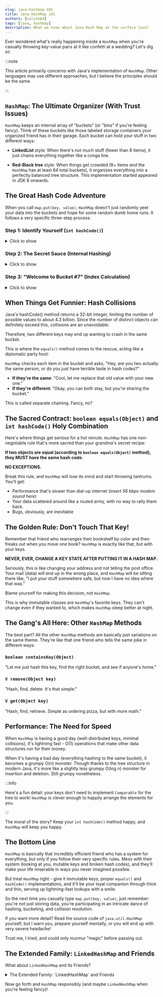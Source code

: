 ```yaml
---
slug: java-hashmap-101
title: Java HashMap 101
authors: [vulinh64]
tags: [java, hashmap]
description: What we know about Java Hash Map at the surface level
---
```


Ever wondered what's really happening inside a `HashMap` when you're casually throwing key-value pairs at it like
confetti at a wedding? Let's dig in!

<!--truncate-->

:::note

This article primarily concerns with Java's implementation of `HashMap`. Other languages may use different
approaches, but I believe the principles should be the same.

:::

## `HashMap`: The Ultimate Organizer (With Trust Issues)

`HashMap` keeps an internal array of "buckets" (or "bins" if you're feeling fancy). Think of these buckets like those
labeled storage containers your organized friend has in their garage. Each bucket can hold your stuff in two different
ways:

- **LinkedList** style: When there's not much stuff (fewer than 8 items), it just chains everything together like a
  conga line.

- **Red-Black tree** style: When things get crowded (8+ items _and_ the `HashMap` has at least 64 total buckets), it
  organizes everything into a perfectly balanced tree structure. This implementation started appeared in JDK 8 onwards.

## The Great Hash Code Adventure

When you call `map.put(key, value)`, `HashMap` doesn't just randomly yeet your data into the buckets and hope for some
random dumb home runs. It follows a very specific three-step process:

### Step 1: Identify Yourself (`int hashCode()`)

<details>

<summary>Click to show</summary>

First, `HashMap` looks at your key and says, "Hello there, what's your hash code?" Your key object dutifully calls its
`hashCode()` method and returns a number (a signed integer). This is basically your key's ID card, but instead of a
photo, it's just a really not-so-random-looking number.

</details>

### Step 2: The Secret Sauce (Internal Hashing)

<details>

<summary>Click to show</summary>

`HashMap` takes that hash code and runs it through its own special blender of bitwise operations. Why? Because `HashMap`
doesn't trust your hash code. It's like, "Yeah, that's nice, but let me just... adjust this number a bit to make it
more... _acceptable_."

The implementation (in JDK 21) looks like this:

```java
// Magic
int hash(Object key) {
    int h;
    return (key == null) ? 0 : (h = key.hashCode()) ^ (h >>> 16);
}
```

</details>

### Step 3: "Welcome to Bucket #7" (Index Calculation)

<details>

<summary>Click to show</summary>

Finally, `HashMap` uses some mathematical wizardry (usually involving modulo operations) to figure out which bucket gets
the honor of storing your precious data. It's like a really boring lottery where everyone's number is predetermined.

</details>

## When Things Get Funnier: Hash Collisions

Java's hashCode() method returns a 32-bit integer, limiting the number of possible values to about 4.3 billion. Since
the number of distinct objects can definitely exceed this, collisions are an unavoidable.

Therefore, two different keys may end up wanting to crash in the same bucket.

This is where the `equals()` method comes to the rescue, acting like a diplomatic party host:

`HashMap` checks each item in the bucket and asks, "Hey, are you two actually the same person, or do you just have
terrible taste in hash codes?"

- **If they're the same**: "Cool, let me replace that old value with your new one."
- **If they're different**: "Okay, you can both stay, but you're sharing the bucket."

This is called separate chaining. Fancy, no?

## The Sacred Contract: `boolean equals(Object)` and `int hashCode()` Holy Combination

Here's where things get serious for a hot minute. `HashMap` has one non-negotiable rule that's more sacred than your
grandma's secret recipe:

**If two objects are equal (according to `boolean equals(Object)` method), they MUST have the same hash code.**

**NO EXCEPTIONS.**

Break this rule, and `HashMap` will lose its mind and start throwing tantrums. You'll get:

- Performance that's slower than dial-up internet (_insert 56 kbps modem sound here_)
- Your data scattered around like a routed army, with no way to rally them back.
- Bugs, obviously, are inevitable

## The Golden Rule: Don't Touch That Key!

Remember that friend who rearranges their bookshelf by color and then freaks out when you move one book? `HashMap` is
exactly like that, but with your keys.

**NEVER, EVER, CHANGE A KEY STATE AFTER PUTTING IT IN A HASH MAP.**

Seriously, this is like changing your address and not telling the post office. Your mail (data) will end up in the wrong
place, and `HashMap` will be sitting there like, "I put your stuff somewhere safe, but now I have no idea where that
was."

Blame yourself for making this decision, not `HashMap`.

This is why immutable classes are `HashMap`'s favorite keys. They can't change even if they wanted to, which makes
`HashMap` sleep better at night.

## The Gang's All Here: Other `HashMap` Methods

The best part? All the other `HashMap` methods are basically just variations on the same theme. They're like that one
friend who tells the same joke in different ways:

### `boolean containsKey(Object)`

"Let me just hash this key, find the right bucket, and see if anyone's home."

### `V remove(Object key)`

"Hash, find, delete. It's that simple."

### `V get(Object key)`

"Hash, find, retrieve. Simple as ordering pizza, but with more math."

## Performance: The Need for Speed

When `HashMap` is having a good day (well-distributed keys, minimal collisions), it's lightning fast - O(1) operations
that make other data structures run for their money.

When it's having a bad day (everything hashing to the same bucket), it becomes a grumpy O(n) monster. Though thanks to
the tree structure in modern Java, it's more like a slightly less grumpy O(log n) monster for insertion and deletion.
Still grumpy nonetheless.

:::info

Here's a fun detail: your keys don't need to implement `Comparable` for the tree to work! `HashMap` is clever enough to happily arrange the elements for you.

:::

The moral of the story? Keep your `int hashCode()` method happy, and `HashMap` will keep you happy.

## The Bottom Line

`HashMap` is basically that incredibly efficient friend who has a system for everything, but only if you follow their
very specific rules. Mess with their system (looking at you, mutable keys and broken hash codes), and they'll make your
life miserable in ways you never imagined possible.

But treat `HashMap` right - give it immutable keys, proper `equals()` and `hashCode()` implementations, and it'll be
your loyal companion through thick and thin, serving up lightning-fast lookups with a smile.

So the next time you casually type `map.put(key, value)`, just remember: you're not just storing data, you're
participating in an intricate dance of hashing, bucketing, and collision resolution.

If you want more detail? Read the source code of `java.util.HashMap` yourself, but I warn you, prepare yourself
mentally, or you will end up with very severe headache!

Trust me, I tried, and could only murmur "magic" before passing out.

## The Extended Family: `LinkedHashMap` and Friends

What about `LinkedHashMap` and its Friends?

<details>

<summary>The Extended Family: `LinkedHashMap` and Friends</summary>

Before we wrap up, let's talk about `HashMap`'s slightly extra cousin: `LinkedHashMap`. Think of it as `HashMap` but
with commitment issues - everything inside is according to their insertion order.

`LinkedHashMap` is basically `HashMap` that decided to keep a diary. It maintains all the blazing fast performance of
`HashMap` while also remembering the exact order you inserted things. How? By keeping an additional doubly-linked list
running through all the entries.

This makes `LinkedHashMap` the darling of JSON serialization frameworks everywhere. When you're converting objects to
JSON and back, you probably want your fields to stay in the same order. `LinkedHashMap` delivers that consistency with
the enthusiasm of a golden retriever.

But here's the real MVP move: `LinkedHashMap` can be your lazy developer's dream for implementing an LRU (Least Recently
Used) cache.

Just override the `removeEldestEntry()` method, and boom - you've got yourself a cache that automatically kicks out old
entries when it gets full, like this:

```java
import java.util.LinkedHashMap;
import java.util.Map;

// Look ma, LRU cache!
public class LRUCache<K, V> extends LinkedHashMap<K, V> {

    private final int capacity;

    public LRUCache(int initialCapacity, int maxCacheSize) {
        super(initialCapacity, 0.75F, true);
        this.maxCacheSize = maxCacheSize;
    }

    @Override
    protected boolean removeEldestEntry(Map.Entry<K, V> eldest) {
        return size() > capacity;
    }

    // other methods and fields omitted for brevity
}
```

This may not impress your interviewers at all, but Leetcode interviewing nowadays is overrated, so who cares?

Is this cheating? Maybe.

Do we even feel remorseful? Absolutely not.

Even the big players use this trick - just check out `org.graalvm.compiler.replacements.SnippetTemplate.LRUCache` in
GraalVM's JDK source code. If it's good enough for the JVM wizards, it's good enough for us mere mortals.

Of course, `LinkedHashMap` comes with the classic LinkedList shenanigans: extra memory overhead and slightly more
complex operations. But sometimes you need that insertion order, and `LinkedHashMap` delivers it with style.

As for concurrent implementations like `ConcurrentHashMap`, well...

That's dark magic reserved for the pros, maybe a presentation by Jose Paumard. Us normies talking about lock-free
algorithms and memory barriers would sound about as convincing as someone explaining quantum physics with sock puppets.
Let's just say it exists, it's complicated, and it makes your concurrent code not explode.

</details>

Now go forth and `HashMap` responsibly (and maybe `LinkedHashMap` when you're feeling fancy)!

